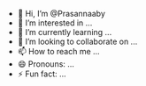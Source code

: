 - 👋 Hi, I’m @Prasannaaby
- 👀 I’m interested in ...
- 🌱 I’m currently learning ...
- 💞️ I’m looking to collaborate on ...
- 📫 How to reach me ...
- 😄 Pronouns: ...
- ⚡ Fun fact: ...

<!---
Prasannaaby/Prasannaaby is a ✨ special ✨ repository because its `README.md` (this file) appears on your GitHub profile.
You can click the Preview link to take a look at your changes.
--->
